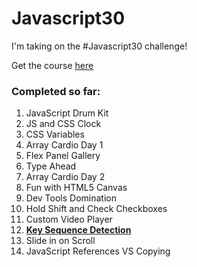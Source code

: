 # Javascript30 

I'm taking on the #Javascript30 challenge! 

Get the course [here](https://javascript30.com/)

### Completed so far: 
1. JavaScript Drum Kit 
2. JS and CSS Clock 
3. CSS Variables
4. Array Cardio Day 1
5. Flex Panel Gallery
6. Type Ahead
7. Array Cardio Day 2
8. Fun with HTML5 Canvas
9. Dev Tools Domination
10. Hold Shift and Check Checkboxes
11. Custom Video Player 
12. [**Key Sequence Detection**](https://github.com/megfh/magic)
13. Slide in on Scroll 
14. JavaScript References VS Copying 